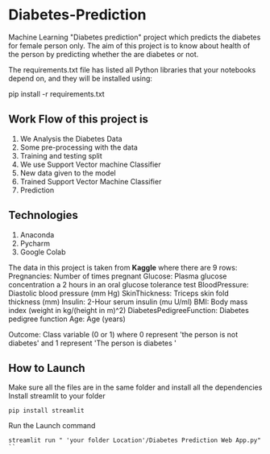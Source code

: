 # Diabetes-Prediction
Machine Learning "Diabetes prediction" project which predicts the diabetes for female person only.
The aim of this project is to know about health of the person by predicting whether the are diabetes or not.

The requirements.txt file has listed all Python libraries that your notebooks depend on, and they will be installed using:

pip install -r requirements.txt

## Work Flow of this project is 

1. We Analysis the Diabetes Data 
2. Some pre-processing with the data 
3. Training and testing split 
4. We use Support Vector machine Classifier 
5. New data given to the model 
6. Trained Support Vector Machine Classifier 
7. Prediction


## Technologies
1. Anaconda 
2. Pycharm
3. Google Colab 


The data in this project is taken from **Kaggle** where there are 9 rows:
Pregnancies: Number of times pregnant
Glucose: Plasma glucose concentration a 2 hours in an oral glucose tolerance test
BloodPressure: Diastolic blood pressure (mm Hg)
SkinThickness: Triceps skin fold thickness (mm)
Insulin: 2-Hour serum insulin (mu U/ml)
BMI: Body mass index (weight in kg/(height in m)^2)
DiabetesPedigreeFunction: Diabetes pedigree function
Age: Age (years)

Outcome: Class variable (0 or 1) where 0 represent 'the person is not diabetes' and 1 represent 'The person is diabetes '

## How to Launch 
Make sure all the files are in the same folder and install all the dependencies 
Install streamlit to your folder 
```
pip install streamlit
```
Run the Launch command
```
streamlit run " 'your folder Location'/Diabetes Prediction Web App.py"
``
